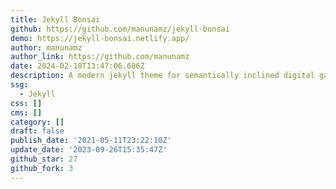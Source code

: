 ```yaml
---
title: Jekyll Bonsai
github: https://github.com/manunamz/jekyll-bonsai
demo: https://jekyll-bonsai.netlify.app/
author: manunamz
author_link: https://github.com/manunamz
date: 2024-02-18T13:47:06.686Z
description: A modern jekyll theme for semantically inclined digital gardeners.
ssg:
  - Jekyll
css: []
cms: []
category: []
draft: false
publish_date: '2021-05-11T23:22:10Z'
update_date: '2023-09-26T15:35:47Z'
github_star: 27
github_fork: 3
---
```

